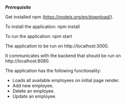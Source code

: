 **_Prerequisite_**

Get installed npm (https://nodejs.org/en/download/).

To install the application: npm install

To run the application: npm start

The application to be run on http://localhost:3000.

It communicates with the backend that should be run on http://localhost:8080.

The application has the following functionality:
- Loads all available employees on initial page render.
- Add new employee.
- Delete an employee.
- Update an employee.
